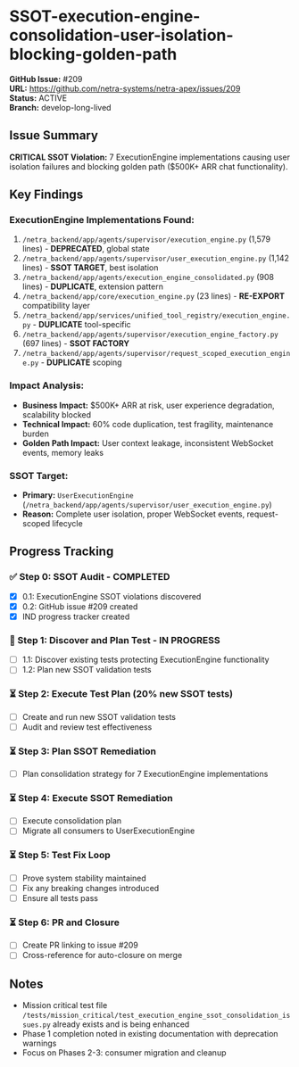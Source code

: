 # SSOT-execution-engine-consolidation-user-isolation-blocking-golden-path

**GitHub Issue:** #209  
**URL:** https://github.com/netra-systems/netra-apex/issues/209  
**Status:** ACTIVE  
**Branch:** develop-long-lived

## Issue Summary

**CRITICAL SSOT Violation:** 7 ExecutionEngine implementations causing user isolation failures and blocking golden path ($500K+ ARR chat functionality).

## Key Findings

### ExecutionEngine Implementations Found:
1. `/netra_backend/app/agents/supervisor/execution_engine.py` (1,579 lines) - **DEPRECATED**, global state
2. `/netra_backend/app/agents/supervisor/user_execution_engine.py` (1,142 lines) - **SSOT TARGET**, best isolation  
3. `/netra_backend/app/agents/execution_engine_consolidated.py` (908 lines) - **DUPLICATE**, extension pattern
4. `/netra_backend/app/core/execution_engine.py` (23 lines) - **RE-EXPORT** compatibility layer
5. `/netra_backend/app/services/unified_tool_registry/execution_engine.py` - **DUPLICATE** tool-specific
6. `/netra_backend/app/agents/supervisor/execution_engine_factory.py` (697 lines) - **SSOT FACTORY**
7. `/netra_backend/app/agents/supervisor/request_scoped_execution_engine.py` - **DUPLICATE** scoping

### Impact Analysis:
- **Business Impact:** $500K+ ARR at risk, user experience degradation, scalability blocked
- **Technical Impact:** 60% code duplication, test fragility, maintenance burden
- **Golden Path Impact:** User context leakage, inconsistent WebSocket events, memory leaks

### SSOT Target:
- **Primary:** `UserExecutionEngine` (`/netra_backend/app/agents/supervisor/user_execution_engine.py`)
- **Reason:** Complete user isolation, proper WebSocket events, request-scoped lifecycle

## Progress Tracking

### ✅ Step 0: SSOT Audit - COMPLETED
- [x] 0.1: ExecutionEngine SSOT violations discovered
- [x] 0.2: GitHub issue #209 created
- [x] IND progress tracker created

### 🔄 Step 1: Discover and Plan Test - IN PROGRESS
- [ ] 1.1: Discover existing tests protecting ExecutionEngine functionality
- [ ] 1.2: Plan new SSOT validation tests

### ⏳ Step 2: Execute Test Plan (20% new SSOT tests)
- [ ] Create and run new SSOT validation tests
- [ ] Audit and review test effectiveness

### ⏳ Step 3: Plan SSOT Remediation
- [ ] Plan consolidation strategy for 7 ExecutionEngine implementations

### ⏳ Step 4: Execute SSOT Remediation
- [ ] Execute consolidation plan
- [ ] Migrate all consumers to UserExecutionEngine

### ⏳ Step 5: Test Fix Loop
- [ ] Prove system stability maintained
- [ ] Fix any breaking changes introduced
- [ ] Ensure all tests pass

### ⏳ Step 6: PR and Closure
- [ ] Create PR linking to issue #209
- [ ] Cross-reference for auto-closure on merge

## Notes
- Mission critical test file `/tests/mission_critical/test_execution_engine_ssot_consolidation_issues.py` already exists and is being enhanced
- Phase 1 completion noted in existing documentation with deprecation warnings
- Focus on Phases 2-3: consumer migration and cleanup